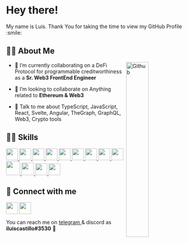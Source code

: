 <h1> Hey there! </h1>
<p align='center'>

<!-- ![visitors](https://visitor-badge.glitch.me/badge?page_id=CastilloLuis.CastilloLuis) -->

</p>
<div size='20px'> My name is Luis. Thank You for taking the time to view my GitHub Profile :smile: 
</div>

<h2> 👨‍💻 About Me</h2>

<img width="35%" align="right" alt="Github" src="https://raw.githubusercontent.com/onimur/.github/master/.resources/git-header.svg" />


- 🔭 I’m currently collaborating on a DeFi Protocol for programmable creditworthiness as a **Sr. Web3 FrontEnd Engineer**

<!-- - 🌱 I’m currently learning DeFi, Docker -->

- 👯 I’m looking to collaborate on Anything related to **Ethereum & Web3**

- 💬 Talk to me about TypeScript, JavaScript, React, Svelte, Angular, TheGraph, GraphQL, Web3, Crypto tools 

<h2> 👨‍💻 Skills </h2>
<a href= https://github.com/CastilloLuis > <img width ='32px' src ='https://raw.githubusercontent.com/rahulbanerjee26/githubAboutMeGenerator/main/icons/reactjs.svg'> </a>
<a href= https://github.com/CastilloLuis > <img width ='32px' src ='https://raw.githubusercontent.com/rahulbanerjee26/githubAboutMeGenerator/main/icons/javascript.svg'> </a>
<a href= https://github.com/CastilloLuis > <img width ='32px' src ='https://raw.githubusercontent.com/rahulbanerjee26/githubAboutMeGenerator/main/icons/typescript.svg'> </a>
<a href= https://github.com/CastilloLuis > <img width ='32px' src ='https://raw.githubusercontent.com/rahulbanerjee26/githubAboutMeGenerator/main/icons/svelte.svg'> </a>
<a href= https://github.com/CastilloLuis > <img width ='32px' src ='https://raw.githubusercontent.com/rahulbanerjee26/githubAboutMeGenerator/main/icons/angularjs.svg'> </a>
<a href= https://github.com/CastilloLuis > <img width ='32px' src ='https://raw.githubusercontent.com/rahulbanerjee26/githubAboutMeGenerator/main/icons/graphql.svg'> </a>
<a href= https://github.com/CastilloLuis > <img width ='32px' src ='https://raw.githubusercontent.com/rahulbanerjee26/githubAboutMeGenerator/main/icons/webpack.svg'> </a>
<a href= https://github.com/CastilloLuis > <img width ='32px' src ='https://raw.githubusercontent.com/rahulbanerjee26/githubAboutMeGenerator/main/icons/jest.svg'> </a>
<a href= https://github.com/CastilloLuis > <img width ='32px' src ='https://raw.githubusercontent.com/rahulbanerjee26/githubAboutMeGenerator/main/icons/jasmine.svg'> </a>
<a href= https://web3js.readthedocs.io > <img width ='38px' src ='https://miro.medium.com/max/1400/1*2GHi9FwnyA5UTJpcxPSG7A.jpeg' /> </a>
<a href= https://docs.ethers.io/ > <img width ='34px' src ='https://docs.moonbeam.network/images/index-pages/builders/build/eth-api/libraries/ethersjs.png' /> </a>
<a href= https://hardhat.org > <img width ='32px' src ='https://encrypted-tbn0.gstatic.com/images?q=tbn:ANd9GcRj4GcOrXLeO9nnIV7OMu0BB17J46L3Okm1-w&usqp=CAU' /> </a>
<a href= https://trufflesuite.com/ > <img width ='32px' src ='https://www.trufflesuite.com/img/truffle-logo-light.svg' /> </a>

<h2> 🤝 Connect with me </h2>
<a href = 'https://www.twitter.com/iluiscastillo'> <img width = '32px' align= 'center' src="https://raw.githubusercontent.com/rahulbanerjee26/githubAboutMeGenerator/main/icons/twitter.svg"/></a> 
<a href = 'https://www.github.com/CastilloLuis'> <img width = '32px' align= 'center' src="https://raw.githubusercontent.com/rahulbanerjee26/githubAboutMeGenerator/main/icons/github.svg"/></a> 


<br>

You can reach me on
<a href = 'https://t.me/prolcjs'> telegram </a> & discord as <b>iluiscastillo#3530</b> :sparkler: 
